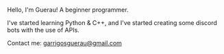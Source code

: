 Hello, I'm Guerau! A beginner programmer. 

I've started learning Python & C++, and I've started creating some discord bots with the use of APIs.

Contact me: garrigosguerau@gmail.com  
